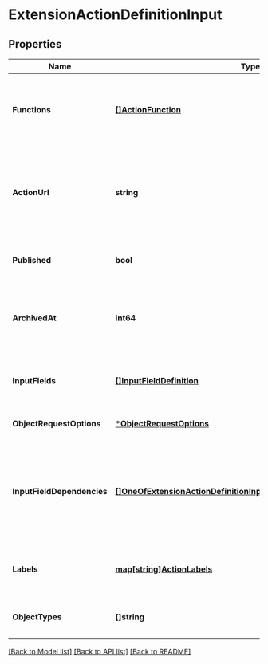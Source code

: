 # ExtensionActionDefinitionInput

## Properties
Name | Type | Description | Notes
------------ | ------------- | ------------- | -------------
**Functions** | [**[]ActionFunction**](ActionFunction.md) | A list of functions associated with the custom workflow action. | [default to null]
**ActionUrl** | **string** | The URL that will accept an HTTPS request each time workflows executes the custom action. | [default to null]
**Published** | **bool** | Whether this custom action is published to customers. | [default to null]
**ArchivedAt** | **int64** | The date that this custom action was archived, if the custom action is archived. | [optional] [default to null]
**InputFields** | [**[]InputFieldDefinition**](InputFieldDefinition.md) | The list of input fields to display in this custom action. | [default to null]
**ObjectRequestOptions** | [***ObjectRequestOptions**](ObjectRequestOptions.md) |  | [optional] [default to null]
**InputFieldDependencies** | [**[]OneOfExtensionActionDefinitionInputInputFieldDependenciesItems**](.md) | A list of dependencies between the input fields. These configure when the input fields should be visible. | [optional] [default to null]
**Labels** | [**map[string]ActionLabels**](ActionLabels.md) | The user-facing labels for the custom action. | [default to null]
**ObjectTypes** | **[]string** | The object types that this custom action supports. | [default to null]

[[Back to Model list]](../README.md#documentation-for-models) [[Back to API list]](../README.md#documentation-for-api-endpoints) [[Back to README]](../README.md)

